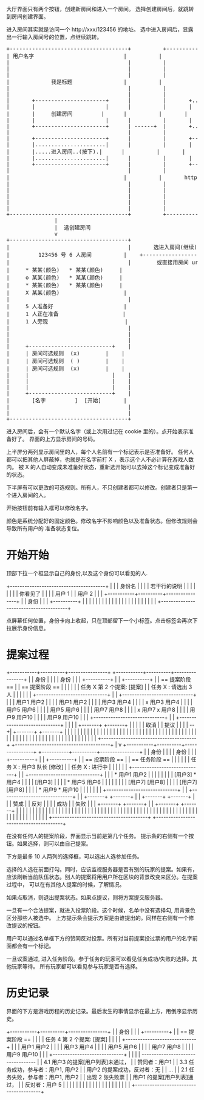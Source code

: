 大厅界面只有两个按钮，创建新房间和进入一个房间。
选择创建房间后，就跳转到房间创建界面。

进入房间其实就是访问一个 http://xxx/123456 的地址。
选中进入房间后，显露出一行输入房间号的位置，点继续跳转。

<pre>
+-------------------------------------+          +-------------------------------------+
| 用户名字                            |          |                                     |
|                                     |          |                                     |
|                                     |          |                                     |
|                                     |          |                                     |
|             我是标题                |          |             我是标题                |
|                                     |          |                                     |
|                                     |          |                                     |
|       +----------------------+      |          |       +......................+      |
|       |                      |      |          |       |                      |      |
|       |     创建房间         |      |          |       |     创建房间(淡色)   |      |
|       |                      |      |          |       |                      |      |
|       +----------------------+      | ------+  |       +......................+      |
|                                     |          |                                     |
|       +----------------------+      |          |       +----------------------+      |
|       |......................|      |          |       |                      |      |
|       |.....进入房间..(按下).|      |          |       |     进入房间         |      |
|       |......................|      |          |       |                      |      |
|       +----------------------+      |          |       +----------------------+      |
|                                     |          |                                     |
|               　　　　              |          |       http://xxx/[房间号] [继续]    |
|                                     |          |                                     |
|                                     |          |                                     |
|                                     |          |                                     |
|                                     |          |                                     |
|                                     |          |                                     |
+-------------------------------------+          +-------------------------------------+
               |                                                    |
               |  选创建房间                                        |
               v                                                    |
+-------------------------------------+                             |
|                                     |       选进入房间(继续)      |
|         123456 号 6 人房间          |    +------------------------+
|                                     |        或直接用房间 url 访问
|     * 某某(颜色)   * 某某(颜色)     | 
|     o 某某(颜色)   * 某某(颜色)     | 
|     * 某某(颜色)   * 某某(颜色)     | 
|     X 某某(颜色)                    | 
|                                     | 
|     5 人准备好                      | 
|     1 人正在准备                    | 
|     1 人旁观                        | 
|                                     | 
|                                     | 
|                                     | 
|     +--------------------------+    | 
|     | 房间可选规则  (x)        |    | 
|     | 房间可选规则  ( )        |    | 
|     | 房间可选规则  (x)        |    | 
|     |                          |    | 
|     |                          |    | 
|     |                          |    | 
|     +--------------------------+    | 
|       [名字         ]  [开始]       | 
|                                     | 
|                                     | 
+-------------------------------------+ 
</pre>

进入房间后，会有一个默认名字（或上次用过记在 cookie 里的）。点开始表示准备好了。
界面的上方显示房间的号码。

上半屏分两列显示房间里的人，每个人名前有一个标记表示是否准备好。
任何人都可以把其他人屏蔽掉，也就是在名字前打 X ，表示这个人不必计算在游戏人数内。
被 X 的人自动变成未准备好状态，重新选开始可以去掉这个标记变成准备好的状态。

下半屏有可以更改的可选规则。所有人，不只创建者都可以修改。创建者只是第一个进入房间的人。

开始按钮前有输入框可以修改名字。

颜色是系统分配好的固定颜色。修改名字不影响颜色以及准备状态。但修改规则会导致所有用户的
准备状态复位。

开始开始
========
顶部下拉一个框显示自己的身份,以及这个身份可以看见的人.

+---------------------------------------+
|                                       |
|             身份名                    |
|                                       |
|    若干行的说明                       |
|                                       |
|                                       |
|                                       |
|    你看见了                           |
|                                       |
|    用户 1                             |
|    用户 2                             |
|                                       |
+-----------+----------+----------------+
|           |   身份   |                |
|           +----------+                |
|                                       |
|                                       |
|                                       |
|                                       |
|                                       |
|                                       |
|                                       |
|                                       |
|                                       |
|                                       |
|                                       |
+---------------------------------------+

点屏幕任何位置，身份卡向上收起，只在顶部留下一个小标签。点击标签会再次下拉展示身份信息。

提案过程
========

+-----------+----------+----------------+    +-----------+----------+----------------+
|           |   身份   |                |    |           |   身份   |                |
|           +----------+                |    |           +----------+                |
|    == 提案阶段 ==                     |    |     == 提案阶段 ==                    |
|                                       |    |                                       |
|        任务 X 第 2 个提案:  [提案]    |    |        任务 X :  请选出 3 人          |
|                                       |    |                                       |
|    +-----------------------------+    |    |    +-----------------------------+    |
|    |   用户1        用户2        |    |    |    |   用户1        用户2        |    |
|    |   用户3        用户4        |    |    |    | x 用户3        用户4        |    |
|    |   用户5        用户6        |    |    |    |   用户5        用户6        |    |
|    |   用户7        用户8        |    |    |    | x 用户7     x  用户8        |    |
|    |   用户9        用户10       |    |    |    |   用户9        用户10       |    |
|    +-----------------------------+    |    |    +-----------------------------+    |
|                                       |    |        +-------+    +-------+         |
|                                       |    |        | 取消  |    | 提议  |         |
|                                       | --+|        +-------+    +-------+         | 
|                                       |    |                                       |
|                                       |    |                                       |
|                                       |    |                                       |
|                                       |    |                                       |
|                                       |    |                                       |
|                                       |    |                                       |
|                                       |    |                                       |
|                                       |    |                                       |
|                                       |    |                                       |
|                                       |    |                                       |
|                                       |    |                                       |
|                                       |    |                                       |
|                                       |    |                                       |
|                                       |    |                                       |
|                                       |    |                                       |
|                                       |    |                                       |
|                                       |    |                                       |
+---------------------------------------+    +---------------------------------------+
                 |
                 v
+-----------+----------+----------------+    +-----------+----------+----------------+
|           |   身份   |                |    |           |   身份   |                |
|           +----------+                |    |           +----------+                |
|    == 投票阶段 ==                     |    |    == 任务阶段 ==                     |
|                                       |    |                                       |
|        任务 X : 用户3 队长 [修改]     |    |        任务 X : 进行中                |
|                                       |    |                                       |
|    +-----------------------------+    |    |    +-----------------------------+    |
|    | * 用户1        用户2        |    |    |    |                             |    |
|    |  [用户3]    *  用户4        |    |    |    |  [用户3]                    |    |
|    | * 用户5        用户6        |    |    |    |                             |    |
|    |  [用户7]      [用户8]       |    |    |    |  [用户7]      [用户8]       |    |
|    | * 用户9     *  用户10       |    |    |    |                             |    |
|    +-----------------------------+    |    |    +-----------------------------+    |
|        +-------+    +-------+         |    |        +-------+    +-------+         |
|        | 赞成  |    | 反对  |         |    |        | 成功  |    | 失败  |         |
|        +-------+    +-------+         |    |        +-------+    +-------+         |
|                                       |    |                                       |
|                                       |    |                                       |
|                                       |    |                                       |
|                                       |    |                                       |
|                                       |    |                                       |
|                                       |    |                                       |
|                                       |    |                                       |
|                                       |    |                                       |
|                                       |    |                                       |
|                                       |    |                                       |
|                                       |    |                                       |
|                                       |    |                                       |
|                                       |    |                                       |
|                                       |    |                                       |
|                                       |    |                                       |
|                                       |    |                                       |
|                                       |    |                                       |
+---------------------------------------+    +---------------------------------------+

在没有任何人的提案阶段，界面显示当前是第几个任务。
提示条的右侧有一个按钮。如果选择，则可以由自己提案。

下方是最多 10 人两列的选择框，可以选出人选参加任务。

选择的人选在前面打勾。同时，应该监视服务器是否有别的玩家的提案。如果有，
应该刷新当前队伍状态。别人的提案将用用户所在区块的背景改变来区分。在提案过程中，
可以在有其他人提案的时候，了解情况。

如果点取消，则退出提案状态。如果点提议，则将方案提交服务器。

一旦有一个合法提案，就进入投票阶段。这个时候，名单中没有选择勾, 用背景色区分那些人被选中。
上方提示条会提示方案是由谁提出的。同样在右侧有一个修改提议的按钮。

用户可以通过名单框下方的赞同反对投票。所有对当前提案投过票的用户的名字前面都会有一个标记。

一旦议案通过, 进入任务阶段。参于任务的玩家可以看见任务成功/失败的选择。其他玩家等待。
所有玩家都可以看见参与玩家是否有选择。

历史记录
=========

界面的下方是游戏历程的历史记录。最后发生的事情显示在最上方，用倒序显示历史。

+-----------+----------+----------------+
|           |   身份   |                |
|           +----------+                |
|    == 提案阶段 ==                     |
|                                       |
|        任务 4 第 2 个提案:  [提案]    |
|                                       |
|    +-----------------------------+    |
|    |   用户1        用户2        |    |
|    |   用户3        用户4        |    |
|    |   用户5        用户6        |    |
|    |   用户7        用户8        |    |
|    |   用户9        用户10       |    |
|    +-----------------------------+    |
|                                       |
|  ----------------------------------   |
|  4.1 用户3 的提案[用户列表]未通过，   |
|      赞同者：用户1                    |
|  3.3 任务成功，参与者：用户1, 用户2   |
|      用户2 的提案成功，反对者：无     |
|  ...                                  |
|  2.1 任务失败，参与者：用户1, 用户2   |
|      出现 2 张失败票                  |
|      用户1 的提案[用户列表]通过，     |
|      反对者：用户 5                   |
|                                       |
|                                       |
|                                       |
|                                       |
|                                       |
|                                       |
|                                       |
|                                       |
|                                       |
|                                       |
+---------------------------------------+
